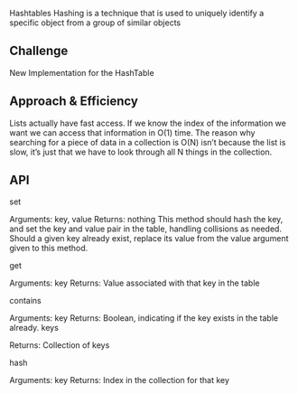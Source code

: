  Hashtables
Hashing is a technique that is used to uniquely identify a specific object from a group of similar objects

## Challenge
New Implementation for the HashTable

## Approach & Efficiency
Lists actually have fast access. If we know the index of the information we want we can access that information in O(1) time. The reason why searching for a piece of data in a collection is O(N) isn’t because the list is slow, it’s just that we have to look through all N things in the collection.

## API

set

Arguments: key, value
Returns: nothing
This method should hash the key, and set the key and value pair in the table, handling collisions as needed.
Should a given key already exist, replace its value from the value argument given to this method.

get

Arguments: key
Returns: Value associated with that key in the table

contains

Arguments: key
Returns: Boolean, indicating if the key exists in the table already.
keys

Returns: Collection of keys

hash

Arguments: key
Returns: Index in the collection for that key